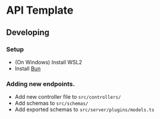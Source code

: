 # API Template

## Developing

### Setup
- (On Windows) Install WSL2
- Install [Bun](https://bun.sh/)

### Adding new endpoints.

- Add new controller file to `src/controllers/`
- Add schemas to `src/schemas/`
- Add exported schemas to `src/server/plugins/models.ts`


